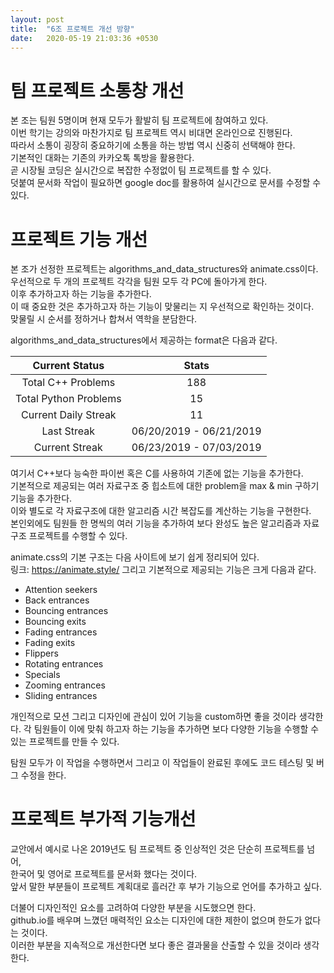 ```yaml
---
layout: post
title:  "6조 프로젝트 개선 방향"
date:   2020-05-19 21:03:36 +0530
---
```

# 팀 프로젝트 소통창 개선

본 조는 팀원 5명이며 현재 모두가 활발히 팀 프로젝트에 참여하고 있다.  
이번 학기는 강의와 마찬가지로 팀 프로젝트 역시 비대면 온라인으로 진행된다.  
따라서 소통이 굉장히 중요하기에 소통을 하는 방법 역시 신중히 선택해야 한다.  
기본적인 대화는 기존의 카카오톡 톡방을 활용한다.  
곧 시장될 코딩은 실시간으로 복잡한 수정없이 팀 프로젝트를 할 수 있다.  
덧붙여 문서화 작업이 필요하면 google doc를 활용하여 실시간으로 문서를 수정할 수 있다.  

# 프로젝트 기능 개선  

본 조가 선정한 프로젝트는 algorithms_and_data_structures와 animate.css이다.  
우선적으로 두 개의 프로젝트 각각을 팀원 모두 각 PC에 돌아가게 한다.  
이후 추가하고자 하는 기능을 추가한다.  
이 때 중요한 것은 추가하고자 하는 기능이 맞물리는 지 우선적으로 확인하는 것이다.  
맞물릴 시 순서를 정하거나 합쳐서 역학을 분담한다.

algorithms_and_data_structures에서 제공하는 format은 다음과 같다.  

| Current Status|     Stats     |
| :------------: | :----------: |
| Total C++ Problems | 188 |
| Total Python Problems | 15 |
| Current Daily Streak| 11 |
| Last Streak | 06/20/2019 - 06/21/2019|
| Current Streak | 06/23/2019 - 07/03/2019|

여기서 C++보다 능숙한 파이썬 혹은 C를 사용하여 기존에 없는 기능을 추가한다.  
기본적으로 제공되는 여러 자료구조 중 힙소트에 대한 problem을 max & min 구하기 기능을 추가한다.  
이와 별도로 각 자료구조에 대한 알고리즘 시간 복잡도를 계산하는 기능을 구현한다.  
본인외에도 팀원들 한 명씩의 여러 기능을 추가하여 보다 완성도 높은 알고리즘과 자료구조 프로젝트를 수행할 수 있다. 

animate.css의 기본 구조는 다음 사이트에 보기 쉽게 정리되어 있다.  
링크: https://animate.style/
그리고 기본적으로 제공되는 기능은 크게 다음과 같다. 
* Attention seekers
* Back entrances
* Bouncing entrances
* Bouncing exits
* Fading entrances
* Fading exits
* Flippers
* Rotating entrances
* Specials
* Zooming entrances
* Sliding entrances

개인적으로 모션 그리고 디자인에 관심이 있어 기능을 custom하면 좋을 것이라 생각한다.
각 팀원들이 이에 맞춰 하고자 하는 기능을 추가하면 보다 다양한 기능을 수행할 수 있는 프로젝트를 만들 수 있다.

탐원 모두가 이 작업을 수행하면서 그리고 이 작업들이 완료된 후에도  코드 테스팅 및 버그 수정을 한다. 

# 프로젝트 부가적 기능개선

교안에서 예시로 나온 2019년도 팀 프로젝트 중 인상적인 것은 단순히 프로젝트를 넘어,  
한국어 및 영어로 프로젝트를 문서화 했다는 것이다.  
앞서 말한 부분들이 프로젝트 계획대로 흘러간 후 부가 기능으로 언어를 추가하고 싶다.  

더불어 디자인적인 요소를 고려하여 다양한 부분을 시도했으면 한다.  
github.io를 배우며 느꼈던 매력적인 요소는 디자인에 대한 제한이 없으며 한도가 없다는 것이다.  
이러한 부분을 지속적으로 개선한다면 보다 좋은 결과물을 산출할 수 있을 것이라 생각한다.  

[jekyll-docs]: https://jekyllrb.com/docs/home
[jekyll-gh]:   https://github.com/jekyll/jekyll
[jekyll-talk]: https://talk.jekyllrb.com/

